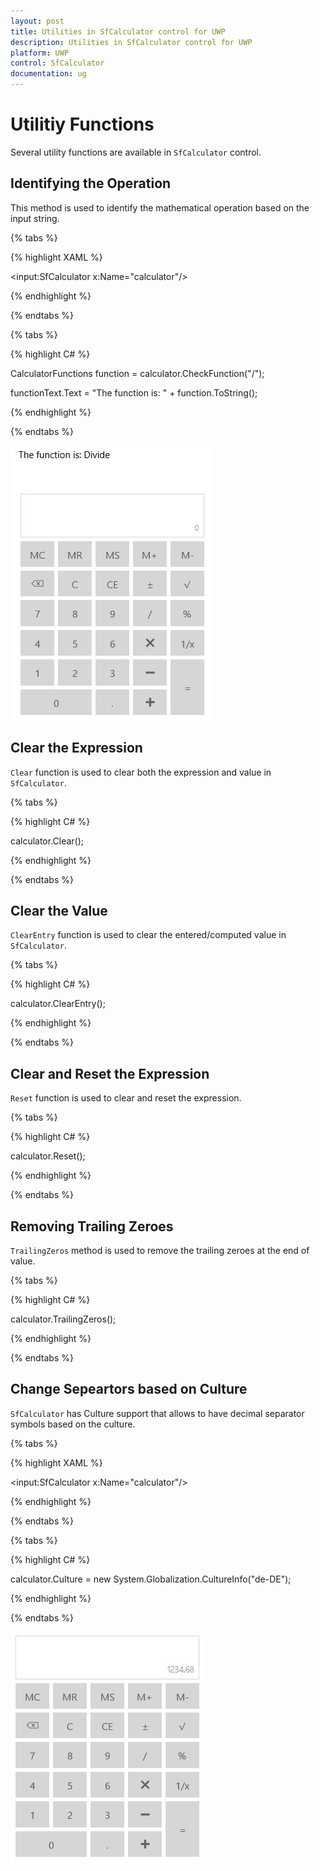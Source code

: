 ```yaml
---
layout: post
title: Utilities in SfCalculator control for UWP 
description: Utilities in SfCalculator control for UWP
platform: UWP
control: SfCalculator
documentation: ug
---
```


# Utilitiy Functions

Several utility functions are available in `SfCalculator` control.

## Identifying the Operation

This method is used to identify the mathematical operation based on the input string.

{% tabs %}

{% highlight XAML %}

<StackPanel>

<TextBlock x:Name="functionText"/>

<input:SfCalculator x:Name="calculator"/>

</StackPanel>

{% endhighlight %}

{% endtabs %}

{% tabs %}

{% highlight C# %}

CalculatorFunctions function = calculator.CheckFunction("/");

functionText.Text = "The function is: " + function.ToString();

{% endhighlight %}

{% endtabs %}

![](Other-utility-functions-images/Other-utility-functions-img1.jpeg)


## Clear the Expression

`Clear` function is used to clear both the expression and value in `SfCalculator`.

{% tabs %}

{% highlight C# %}

calculator.Clear();

{% endhighlight %}

{% endtabs %}

## Clear the Value

`ClearEntry` function is used to clear the entered/computed value in `SfCalculator`.

{% tabs %}

{% highlight C# %}

calculator.ClearEntry();

{% endhighlight %}

{% endtabs %}

## Clear and Reset the Expression

`Reset` function is used to clear and reset the expression.

{% tabs %}

{% highlight C# %}

calculator.Reset();

{% endhighlight %}

{% endtabs %}

## Removing Trailing Zeroes

`TrailingZeros` method is used to remove the trailing zeroes at the end of value.

{% tabs %}

{% highlight C# %}

calculator.TrailingZeros();

{% endhighlight %}

{% endtabs %}

## Change Sepeartors based on Culture

`SfCalculator` has Culture support that allows to have decimal separator symbols based on the culture.

{% tabs %}

{% highlight XAML %}

<input:SfCalculator x:Name="calculator"/>

{% endhighlight %}

{% endtabs %}

{% tabs %}

{% highlight C# %}

calculator.Culture = new System.Globalization.CultureInfo("de-DE");

{% endhighlight %}

{% endtabs %}

![](Other-utility-functions-images/Other-utility-functions-img2.jpeg)
